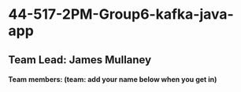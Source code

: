 # 44-517-2PM-Group6-kafka-java-app

## Team Lead: James Mullaney 

#### Team members: (team: add your name below when you get in)
